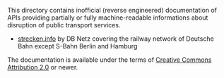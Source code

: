 This directory contains inofficial (reverse engineered) documentation
of APIs providing partially or fully machine-readable informations about
disruption of public transport services.

* [strecken.info](db-strecken-info/README.md) by DB Netz covering
the railway network of Deutsche Bahn except S-Bahn Berlin and Hamburg

The documentation is available under the terms of [Creative Commons
Attribution 2.0](https://creativecommons.org/licenses/by-sa/2.0/) or newer.
